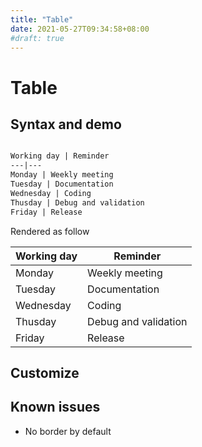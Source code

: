 ```yaml
---
title: "Table"
date: 2021-05-27T09:34:58+08:00
#draft: true
---
```


# Table

## Syntax and demo

```markdown

Working day | Reminder
---|---
Monday | Weekly meeting
Tuesday | Documentation
Wednesday | Coding
Thusday | Debug and validation
Friday | Release
```

Rendered as follow

Working day | Reminder
---|---
Monday | Weekly meeting
Tuesday | Documentation
Wednesday | Coding
Thusday | Debug and validation
Friday | Release

## Customize

## Known issues

- No border by default
